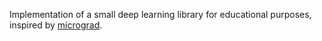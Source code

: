 Implementation of a small deep learning library for educational purposes, inspired by [micrograd](https://github.com/karpathy/micrograd).
